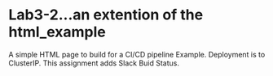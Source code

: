 # Lab3-2...an extention of the html_example
A simple HTML page to build for a CI/CD pipeline Example.  Deployment is to ClusterIP.  This assignment adds Slack Buid Status.
